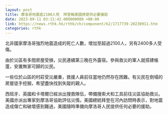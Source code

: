 ```yaml
---
layout: post
title: 摩洛哥地震逾2100人死　拜登稱美國將提供必要援助
date: 2023-09-11 03:11:42.000000000 +08:00
link: https://news.rthk.hk/rthk/ch/component/k2/1717739-20230911.htm
categories: rthk
---
```


北非國家摩洛哥強烈地震造成的死亡人數，增加至超過2100人，另有2400多人受傷。

由於災區有多間房屋受損，災民連續第三晚在外露宿。參與救災的軍人就搭建帳蓬，安置無家可歸的災民。

一些位於山區的村莊受災嚴重，救援人員前往當地仍然存在困難。有災民在倒塌的房屋徒手挖掘，希望盡快找到失蹤的親人。

西班牙、英國和卡塔爾已經派出搜救隊伍，帶備搜索犬和工具前往災區協助救災。美國亦派出專家到摩洛哥協助評估災情。美國總統拜登在河內訪問時表示，對地震造成傷亡和破壞感到難過，美國隨時準備向摩洛哥人民提供任何必要的援助。
